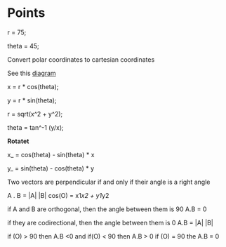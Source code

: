 # Points

r = 75;

theta = 45;

Convert polar coordinates  to cartesian coordinates 

See this [diagram](https://github.com/Khaled-Mahmmoud/MyCompetitiveProgramming/blob/master/img/Geometry/polar%20coordinate.png)

x = r * cos(theta);
 
y = r * sin(theta);
 
r = sqrt(x^2  + y^2);

theta = tan^-1 (y/x);

**Rotatet**

x_  = cos(theta) - sin(theta) * x

y_  = sin(theta) - cos(theta) * y

Two vectors are perpendicular if and only if their angle is a right angle

A . B = |A| |B| cos(O) = x1*x2 + y1*y2

if A and B are orthogonal, then the angle between them is 90  A.B = 0

if they are codirectional, then the angle between them is 0   A.B = |A| |B|

if (O)  > 90 then A.B <0  and if(O) < 90 then A.B > 0 if (O) = 90 the A.B = 0
